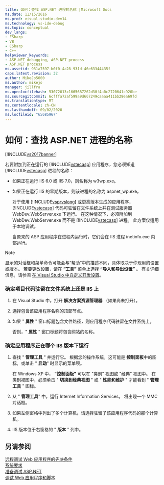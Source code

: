 ```yaml
---
title: 如何：查找 ASP.NET 进程的名称 |Microsoft Docs
ms.date: 11/15/2016
ms.prod: visual-studio-dev14
ms.technology: vs-ide-debug
ms.topic: conceptual
dev_langs:
- FSharp
- VB
- CSharp
- C++
helpviewer_keywords:
- ASP.NET debugging, ASP.NET process
- ASP.NET process
ms.assetid: 931a7597-b0f0-4a28-931d-46e63344435f
caps.latest.revision: 32
author: MikeJo5000
ms.author: mikejo
manager: jillfra
ms.openlocfilehash: 53072013c1665687262d30f4a0c2720641c920be
ms.sourcegitcommit: 6cfffa72af599a9d667249caaaa411bb28ea69fd
ms.translationtype: MT
ms.contentlocale: zh-CN
ms.lasthandoff: 09/02/2020
ms.locfileid: "65685967"
---
```

# <a name="how-to-find-the-name-of-the-aspnet-process"></a>如何：查找 ASP.NET 进程的名称
[!INCLUDE[vs2017banner](../includes/vs2017banner.md)]

若要附加到正在运行的 [!INCLUDE[vstecasp](../includes/vstecasp-md.md)] 应用程序，您必须知道 [!INCLUDE[vstecasp](../includes/vstecasp-md.md)] 进程的名称：  
  
- 如果正在运行 IIS 6.0 或 IIS 7.0，则名称为 w3wp.exe。  
  
- 如果正在运行 IIS 的早期版本，则该进程的名称为 aspnet_wp.exe。  
  
  对于使用 [!INCLUDE[vsprvslong](../includes/vsprvslong-md.md)] 或更高版本生成的应用程序， [!INCLUDE[vstecasp](../includes/vstecasp-md.md)] 代码可驻留在文件系统上并在测试服务器 WebDev.WebServer.exe 下运行。 在这种情况下，必须附加到 WebDev.WebServer.exe 而不是 [!INCLUDE[vstecasp](../includes/vstecasp-md.md)] 进程。 此方案仅适用于本地调试。  
  
  当原来的 ASP 应用程序在进程内运行时，它们会在 IIS 进程 inetinfo.exe 内部运行。  
  
> [!NOTE]
> 显示的对话框和菜单命令可能会与“帮助”中的描述不同，具体取决于你现用的设置或版本。 若要更改设置，请在 **“工具”** 菜单上选择 **“导入和导出设置”** 。 有关详细信息，请参阅 [在 Visual Studio 中自定义开发设置](https://msdn.microsoft.com/22c4debb-4e31-47a8-8f19-16f328d7dcd3)。  
  
### <a name="to-determine-whether-project-code-resides-on-the-file-system-or-iis"></a>确定项目代码驻留在文件系统上还是 IIS 上  
  
1. 在 Visual Studio 中，打开 **解决方案资源管理器** （如果尚未打开）。  
  
2. 选择包含该应用程序名称的顶部节点。  
  
3. 如果 " **属性** " 窗口标题包含文件路径，则应用程序代码驻留在文件系统上。  
  
     否则，" **属性** " 窗口标题将包含网站的名称。  
  
### <a name="to-determine-the-iis-version-under-which-the-application-is-running"></a>确定应用程序正在哪个 IIS 版本下运行  
  
1. 查找 " **管理工具** " 并运行它。 根据您的操作系统，这可能是 **控制面板**中的图标，或单击 " **启动**" 时显示的菜单项。  
  
     在 Windows XP 中， **"控制面板"** 可以在 "类别" 视图或 "经典" 视图中。 在类别视图中，必须单击 " **切换到经典视图** " 或 " **性能和维护** " 才能看到 " **管理工具** " 图标。  
  
2. 从 " **管理工具**" 中，运行 Internet Information Services。 将出现一个 MMC 对话框。  
  
3. 如果左侧窗格中列出了多个计算机，请选择驻留了该应用程序代码的那个计算机。  
  
4. IIS 版本位于右窗格的 " **版本** " 列中。  
  
## <a name="see-also"></a>另请参阅  
 [远程调试 Web 应用程序的先决条件](../debugger/prerequistes-for-remote-debugging-web-applications.md)   
 [系统要求](../debugger/aspnet-debugging-system-requirements.md)   
 [准备调试 ASP.NET](../debugger/preparing-to-debug-aspnet.md)   
 [调试 Web 应用程序和脚本](../debugger/debugging-web-applications-and-script.md)

